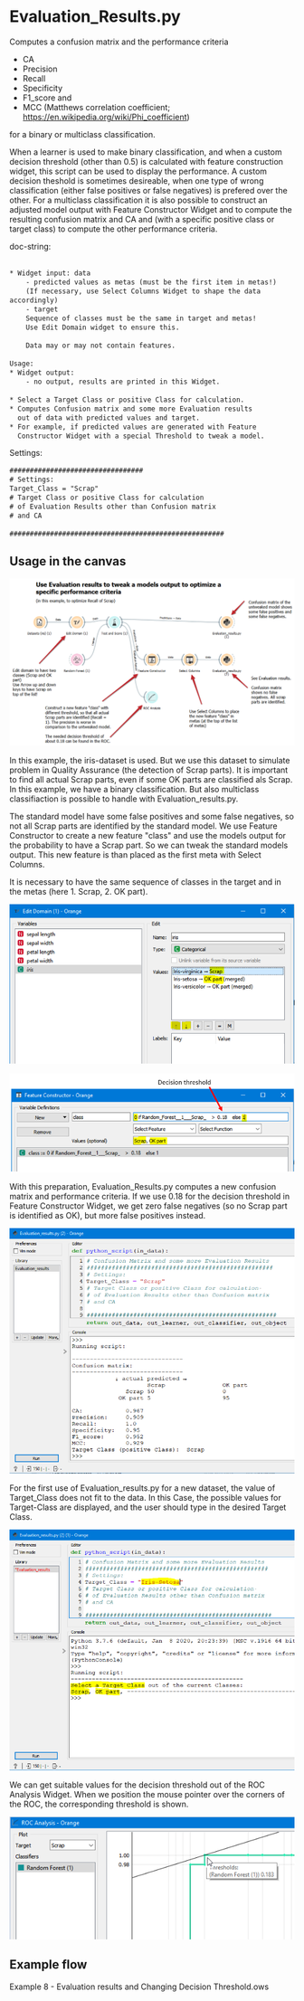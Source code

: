# Evaluation_Results.py
Computes a confusion matrix and the performance criteria 
- CA
- Precision
- Recall
- Specificity
- F1_score and
- MCC (Matthews correlation coefficient; https://en.wikipedia.org/wiki/Phi_coefficient)

for a binary or multiclass classification.

When a learner is used to make binary classification, and when a custom decision threshold (other than 0.5) is calculated with 
feature construction widget, this script can be used to display the performance.
A custom decision theshold is sometimes desireable, when one type of wrong classification (either false positives or false negatives) 
is prefered over the other. 
For a multiclass classification it is also possible to construct an adjusted model output with Feature Constructor Widget and to compute
the resulting confusion matrix and CA and (with a specific positive class or target class) to compute the other performance criteria.

doc-string:

```

* Widget input: data
    - predicted values as metas (must be the first item in metas!)
    (If necessary, use Select Columns Widget to shape the data accordingly)
    - target
    Sequence of classes must be the same in target and metas! 
    Use Edit Domain widget to ensure this.

    Data may or may not contain features.

Usage:
* Widget output: 
    - no output, results are printed in this Widget.

* Select a Target Class or positive Class for calculation.
* Computes Confusion matrix and some more Evaluation results
  out of data with predicted values and target.
* For example, if predicted values are generated with Feature
  Constructor Widget with a special Threshold to tweak a model.

```

Settings:
```
#################################
# Settings:
Target_Class = "Scrap"
# Target Class or positive Class for calculation 
# of Evaluation Results other than Confusion matrix
# and CA

#####################################################
```

## Usage in the canvas

![](images/evaluation-results_01.png)

In this example, the iris-dataset is used. But we use this dataset to simulate problem in Quality Assurance (the detection of Scrap parts). It is important to find all actual Scrap parts, even if some OK parts are classified als Scrap. In this example, we have a binary classification. But also multiclass classifiaction is possible to handle with Evaluation_results.py.

The standard model have some false positives and some false negatives, so not all Scrap parts are identified by the standard model. We use Feature Constructor to create a new feature "class" and use the models output for the probability to have a Scrap part. So we can tweak the standard models output. This new feature is than placed as the first meta with Select Columns.

It is necessary to have the same sequence of classes in the target and in the metas (here 1. Scrap, 2. OK part).

![](images/evaluation-results_02.png)

![](images/evaluation-results_03.png)

With this preparation, Evaluation_Results.py computes a new confusion matrix and performance criteria. If we use 0.18 for the decision threshold in Feature Constructor Widget, we get zero false negatives (so no Scrap part is identified as OK), but more false positives instead. 

![](images/evaluation-results_04.png)

For the first use of Evaluation_results.py for a new dataset, the value of Target_Class does not fit to the data. In this Case, the possible values for Target-Class are displayed, and the user should type in the desired Target Class.

![](images/evaluation-results_05.png)

We can get suitable values for the decision threshold out of the ROC Analysis Widget. When we position the mouse pointer over the corners of the ROC, the corresponding threshold is shown.

![](images/evaluation-results_06.png)

## Example flow 
Example 8 - Evaluation results and Changing Decision Threshold.ows

